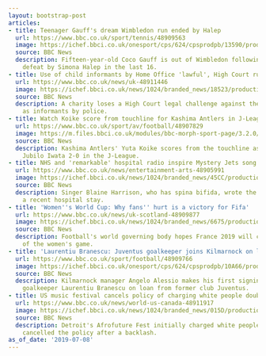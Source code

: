 ```yaml
---
layout: bootstrap-post
articles:
- title: Teenager Gauff's dream Wimbledon run ended by Halep
  url: https://www.bbc.co.uk/sport/tennis/48909563
  image: https://ichef.bbci.co.uk/onesport/cps/624/cpsprodpb/13590/production/_97584297_breaking_news.png
  source: BBC News
  description: Fifteen-year-old Coco Gauff is out of Wimbledon following a 6-3 6-3
    defeat by Simona Halep in the last 16.
- title: Use of child informants by Home Office 'lawful', High Court rules
  url: https://www.bbc.co.uk/news/uk-48911446
  image: https://ichef.bbci.co.uk/news/1024/branded_news/18523/production/_107791699_gettyimages-1040644380-1.jpg
  source: BBC News
  description: A charity loses a High Court legal challenge against the use of children
    as informants by police.
- title: Watch Koike score from touchline for Kashima Antlers in J-League
  url: https://www.bbc.co.uk/sport/av/football/48907829
  image: https://m.files.bbci.co.uk/modules/bbc-morph-sport-page/3.2.0/images/bbc-sport-logo.png
  source: BBC News
  description: Kashima Antlers' Yuta Koike scores from the touchline as his side beat
    Jubilo Iwata 2-0 in the J-League.
- title: NHS and 'remarkable' hospital radio inspire Mystery Jets song
  url: https://www.bbc.co.uk/news/entertainment-arts-48905991
  image: https://ichef.bbci.co.uk/news/1024/branded_news/45CC/production/_107786871_jets_getty.jpg
  source: BBC News
  description: Singer Blaine Harrison, who has spina bifida, wrote the track during
    a recent hospital stay.
- title: 'Women''s World Cup: Why fans'' hurt is a victory for Fifa'
  url: https://www.bbc.co.uk/news/uk-scotland-48909877
  image: https://ichef.bbci.co.uk/news/1024/branded_news/6675/production/_107792262_frenchfans.jpg
  source: BBC News
  description: Football's world governing body hopes France 2019 will change perceptions
    of the women's game.
- title: 'Laurentiu Branescu: Juventus goalkeeper joins Kilmarnock on loan'
  url: https://www.bbc.co.uk/sport/football/48909766
  image: https://ichef.bbci.co.uk/onesport/cps/624/cpsprodpb/10A66/production/_107789186_goalie.jpg
  source: BBC News
  description: Kilmarnock manager Angelo Alessio makes his first signing, landing
    goalkeeper Laurentiu Branescu on loan from former club Juventus.
- title: US music festival cancels policy of charging white people double
  url: https://www.bbc.co.uk/news/world-us-canada-48911917
  image: https://ichef.bbci.co.uk/news/1024/branded_news/015D/production/_107794300_gettyimages-547221094-1.jpg
  source: BBC News
  description: Detroit's Afrofuture Fest initially charged white people double, but
    cancelled the policy after a backlash.
as_of_date: '2019-07-08'
---
```



